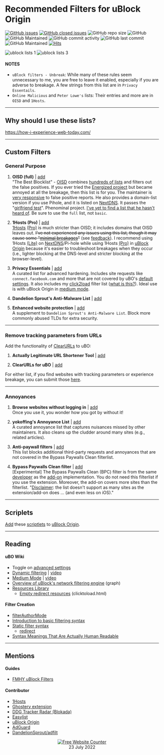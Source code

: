 # Recommended Filters for uBlock Origin

[![GitHub issues](https://img.shields.io/github/issues/yokoffing/filterlists)](https://github.com/yokoffing/filterlists/issues)
[![GitHub closed issues](https://badgen.net/github/closed-issues/yokoffing/filterlists?color=green)](https://github.com/yokoffing/filterlists/issues?q=is%3Aissue+is%3Aclosed)
![GitHub repo size](https://img.shields.io/github/repo-size/yokoffing/filterlists)
![GitHub](https://img.shields.io/github/license/yokoffing/filterlists?color=blue)
![GitHub Maintained](https://img.shields.io/badge/Open%20Source-Yes-green)
![GitHub commit activity](https://img.shields.io/github/commit-activity/y/yokoffing/filterlists)
![GitHub last commit](https://img.shields.io/github/last-commit/yokoffing/filterlists)
![GitHub Maintained](https://img.shields.io/badge/maintained-yes-green)
[![Hits](https://hits.seeyoufarm.com/api/count/incr/badge.svg?url=https%3A%2F%2Fgithub.com%2Fyokoffing%2Ffilterlists&count_bg=%2379C83D&title_bg=%23555555&icon=&icon_color=%23E7E7E7&title=hits&edge_flat=false)](https://hits.seeyoufarm.com)

![ublock lists 1](https://user-images.githubusercontent.com/11689349/193416193-9909ff8a-5e2c-4213-b151-e8d5f687d63f.png)
![ublock lists 3](https://user-images.githubusercontent.com/11689349/193416253-b89a2e66-b335-4dbb-a243-82e571beaf64.png)


#### NOTES
 - `uBlock filters - Unbreak`: While many of these rules seem unnecessary to me, you are free to leave it enabled, especially if you are adverse to breakage. A few strings from this list are in `Privacy Essentails`.
 - `Online Malicious` and `Peter Lowe's` lists: Their entries and more are in `OISD` and `1Hosts`.
  
 ***
 
 ## Why should I use these lists?
https://how-i-experience-web-today.com/

***

## Custom Filters

### General Purpose
1) **OISD (full)** | [add](https://oisd.nl/downloads)
<br> "The Best Blocklist" - [OISD](https://oisd.nl/) combines [hundreds of lists](https://oisd.nl/includedlists/full) and filters out the false positives. If you ever tried the [Energized project](https://github.com/EnergizedProtection/block) but became annoyed at all the breakage, then this list is for you. The maintainer is [very responsive](https://www.reddit.com/r/oisd_blocklist/comments/s70dhx/oisd_domain_blocklist/?sort=new) to false positive reports. He also provides a domain-list version if you use Pihole, and it is listed on [NextDNS](https://nextdns.io/?from=xujj63g5). It passes the "[girlfriend test](https://www.urbandictionary.com/define.php?term=girlfriend%20test#:~:text=When%20a%20piece%20of%20technology%20is%20easy%20enough%20for%20your%20girlfriend%20to%20use%20without%20calling%20you)". Phenominal project. [I've yet to find a list that he hasn't heard of](https://oisd.nl/knownlists.php). Be sure to use the `full` list, not `basic`.

2) **1Hosts (Pro)** | [add](https://raw.githubusercontent.com/badmojr/1Hosts/master/Pro/adblock.txt)
<br> [1Hosts](https://github.com/badmojr/1Hosts#safeguard-your-devices-against-pesky-ads-trackers-and-malware) [(Pro)](https://raw.githubusercontent.com/badmojr/1Hosts/master/Pro/adblock.txt) is much stricter than OISD; it includes domains that OISD leaves out. <strike>I've not experienced any issues using this list, though it may cause some "[minimal breakages](https://github.com/badmojr/1Hosts#quickstart-guide)"</strike> (see [feedback](https://reddit.com/r/nextdns/comments/uxwabr/kind_of_amazed_at_1hosts_pro/)). I recommend using 1Hosts [(Lite)](https://github.com/badmojr/1Hosts#1hosts-lite) on [NextDNS](https://nextdns.io/?from=xujj63g5)/Pi-hole while using 1Hosts [(Pro)](https://github.com/badmojr/1Hosts#1hosts-pro) in [uBlock Origin](https://addons.mozilla.org/blog/ublock-origin-everything-you-need-to-know-about-the-ad-blocker/) because it's easier to troubleshoot breakages when they occur (i.e., lighter blocking at the DNS-level and stricter blocking at the browser-level).

3) **Privacy Essentials** | [add](https://raw.githubusercontent.com/yokoffing/filterlists/main/PrivacyEssentials.txt) 
<br> A curated list for advanced hardening. Includes site requests like `connect.facebook.com` and more that are not covered by uBO's [default settings](https://github.com/gorhill/uBlock/wiki/uBlock-and-others:-Blocking-ads,-trackers,-malwares#observations). It also includes my [click2load](https://raw.githubusercontent.com/yokoffing/filterlists/main/click2load.txt) filter list ([what is this?](https://twitter.com/gorhill/status/1377613392559636486)). Ideal use is with uBlock Origin in [medium mode](https://github.com/gorhill/uBlock/wiki/Blocking-mode:-medium-mode).

4) **Dandelion Sprout's Anti-Malware List** | [add](https://raw.githubusercontent.com/DandelionSprout/adfilt/master/Dandelion%20Sprout's%20Anti-Malware%20List.txt)

5) **Enhanced website protection** | [add](https://raw.githubusercontent.com/yokoffing/filterlists/main/enhanced_protection.txt)
<br> A supplement to `Dandelion Sprout's Anti-Malware List`. Block more commonly abused TLDs for extra security.

***

### Remove tracking parameters from URLs
Add the functionality of [ClearURLs](https://github.com/ClearURLs/Addon) to uBO:
1) **Actually Legitimate URL Shortener Tool** | [add](https://raw.githubusercontent.com/DandelionSprout/adfilt/master/LegitimateURLShortener.txt)

2) **ClearURLs for uBO** | [add](https://raw.githubusercontent.com/DandelionSprout/adfilt/master/ClearURLs%20for%20uBo/clear_urls_uboified.txt)

For either list, if you find websites with tracking parameters or experience breakage, you can submit those [here](https://github.com/DandelionSprout/adfilt/discussions/163?sort=new).

***

### Annoyances
1) **Browse websites without logging in** | [add](https://raw.githubusercontent.com/DandelionSprout/adfilt/master/BrowseWebsitesWithoutLoggingIn.txt)
<br> Once you use it, you wonder how you got by without it!
  
2) **yokoffing's Annoyance List** | [add](https://raw.githubusercontent.com/yokoffing/filterlists/main/AnnoyanceList)
<br> A curated annoyance list that captures nuisances missed by other maintainers. It also cleans up the cludder around many sites (e.g., related articles).

3) **Anti-paywall filters** | [add](https://raw.githubusercontent.com/llacb47/miscfilters/master/antipaywall.txt)
 <br> This list blocks additional third-party requests and annoyances that are not covered in the Bypass Paywalls Clean filterlist.

4) **Bypass Paywalls Clean filter** | [add](https://gitlab.com/magnolia1234/bypass-paywalls-clean-filters/-/raw/main/bpc-paywall-filter.txt)
 <br> [Experimental] The Bypass Paywalls Clean (BPC) filter is from the same [developer](https://gitlab.com/magnolia1234) as the [add-on](https://addons.mozilla.org/en-US/firefox/addon/bypass-paywalls-clean/) implementation. You do not need this filterlist if you use the extension. Moreover, the add-on covers more sites than the filterlist. "[Disclaimer](https://gitlab.com/magnolia1234/bypass-paywalls-clean-filters#bypass-paywalls-clean-filters): the list doesn't support as many sites as the extension/add-on does ... (and even less on iOS)."
 
 ***
 
## Scriplets
[Add](https://github.com/gorhill/uBlock/wiki/Advanced-settings#userresourceslocation) these [scriptlets](https://github.com/uBlock-user/uBO-Scriptlets) to [uBlock Origin](https://addons.mozilla.org/blog/ublock-origin-everything-you-need-to-know-about-the-ad-blocker/).

***

## Reading
#### uBO Wiki
* Toggle on [advanced settings](https://github.com/gorhill/uBlock/wiki/Advanced-user-features)
* [Dynamic filtering](https://github.com/gorhill/uBlock/wiki/Dynamic-filtering:-quick-guide) | [video](https://www.youtube.com/watch?v=2lisQQmWQkY)
* [Medium Mode](https://github.com/gorhill/uBlock/wiki/Blocking-mode:-medium-mode) | [video](https://youtu.be/2lisQQmWQkY?t=804)
* [Overview of uBlock's network filtering engine](https://github.com/gorhill/uBlock/wiki/Overview-of-uBlock's-network-filtering-engine) (graph)
* [Resources Library](https://github.com/gorhill/uBlock/wiki/Resources-Library#defuser-scriptlets)
    * [Empty redirect resources](https://github.com/gorhill/uBlock/wiki/Resources-Library#empty-redirect-resources) (clicktoload.html)

#### Filter Creation
* [filterAuthorMode](https://github.com/gorhill/uBlock/wiki/Advanced-settings#filterauthormode)
* [Introduction to basic filtering syntax](https://github.com/gorhill/uBlock/wiki/Introduction-to-basic-filtering-syntax)
* [Static filter syntax](https://github.com/gorhill/uBlock/wiki/Static-filter-syntax)
    * [redirect](https://github.com/gorhill/uBlock/wiki/Static-filter-syntax#redirect)
* [Syntax Meanings That Are Actually Human Readable](https://github.com/DandelionSprout/adfilt/blob/master/Wiki/SyntaxMeaningsThatAreActuallyHumanReadable.md)

***

## Mentions

#### Guides
* [FMHY uBlock Filters](https://github.com/nbats/FMHYedit/blob/main/STORAGE.md#ublock-filters)

#### Contributor
* [1Hosts](https://github.com/badmojr/1Hosts/issues?q=is%3Aissue+author%3Ayokoffing+)
* [Ghostery extension](https://github.com/ghostery/ghostery-extension/issues?q=is%3Aissue+author%3Ayokoffing)
* [DDG Tracker Radar (Blokada)](https://community.blokada.org/t/introducing-duckduckgo-tracker-radar-to-blokada/469)
* [Easylist](https://github.com/easylist/easylist/issues?q=is%3Aissue+author%3Ayokoffing+)
* [uBlock Origin](https://github.com/uBlockOrigin/uAssets/issues?q=is%3Aissue+author%3Ayokoffing+)
* [AdGuard](https://github.com/AdguardTeam/AdguardFilters/issues?q=is%3Aissue+author%3Ayokoffing+)
* [DandelionSprout/adfilt](https://github.com/DandelionSprout/adfilt/issues?q=+author%3Ayokoffing)

<div align='center'><a href='https://www.websitecounterfree.com'><img src='https://www.websitecounterfree.com/c.php?d=9&id=19652&s=1' border='0' alt='Free Website Counter'></a><br / >
<div align='center'>23 July 2022</div>
